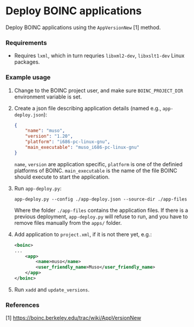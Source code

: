 Deploy BOINC applications
=========================

Deploy BOINC applications using the `AppVersionNew` [1] method.

### Requirements ###

* Requires `lxml`, which in turn requries `libxml2-dev`, `libxslt1-dev` Linux packages.

### Example usage ###

1. Change to the BOINC project user, and make sure `BOINC_PROJECT_DIR` environment variable is set.
2. Create a json file describing application details (named e.g., `app-deploy.json`):

    ```json
    {
	    "name": "muso",
	    "version": "1.20",
	    "platform": "i686-pc-linux-gnu",
	    "main_executable": "muso_i686-pc-linux-gnu"
    }
    ```
    `name`, `version` are application specific, `platform` is one of the definied platforms of BOINC. `main_executable` is the name of the file BOINC should execute to start the application.  

3. Run `app-deploy.py`:
    ```
    app-deploy.py --config ./app-deploy.json --source-dir ./app-files
    ```
    Where the folder `./app-files` contains the application files. If there is a previous deployment, `app-deploy.py` will refuse to run, and you have to remove files manually from the `apps/` folder. 

4. Add application to `project.xml`, if it is not there yet, e.g.:
    ```xml
    <boinc>
    ...
        <app>
            <name>muso</name>
            <user_friendly_name>Muso</user_friendly_name>
        </app>
    </boinc> 
    ```

5. Run `xadd` and `update_versions`.

### References ###

[1] https://boinc.berkeley.edu/trac/wiki/AppVersionNew
